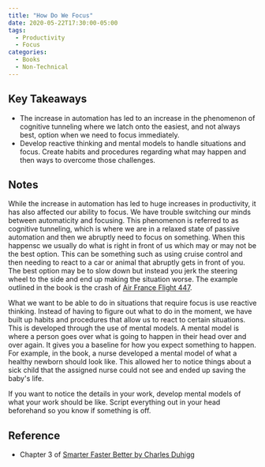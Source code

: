 ```yaml
---
title: "How Do We Focus"
date: 2020-05-22T17:30:00-05:00
tags:
  - Productivity
  - Focus
categories:
  - Books
  - Non-Technical
---
```

## Key Takeaways
  * The increase in automation has led to an increase in the phenomenon of cognitive tunneling where we latch onto the easiest, and not always best, option when we need to focus immediately.
  * Develop reactive thinking and mental models to handle situations and focus. Create habits and procedures regarding what may happen and then ways to overcome those challenges. 

## Notes
While the increase in automation has led to huge increases in productivity, it has also affected our ability to focus. We have trouble switching our minds between automaticity and focusing. This phenomenon is referred to as cognitive tunneling, which is where we are in a relaxed state of passive automation and then we abruptly need to focus on something. When this happensc we usually do what is right in front of us which may or may not be the best option. This can be something such as using cruise control and then needing to react to a car or animal that abruptly gets in front of you. The best option may be to slow down but instead you jerk the steering wheel to the side and end up making the situation worse. The example outlined in the book is the crash of [Air France Flight 447](https://en.wikipedia.org/wiki/Air_France_Flight_447).
  
What we want to be able to do in situations that require focus is use reactive thinking. Instead of having to figure out what to do in the moment, we have built up habits and procedures that allow us to react to certain situations. This is developed through the use of mental models. A mental model is where a person goes over what is going to happen in their head over and over again. It gives you a baseline for how you expect something to happen. For example, in the book, a nurse developed a mental model of what a healthy newborn should look like. This allowed her to notice things about a sick child that the assigned nurse could not see and ended up saving the baby's life. 
  
If you want to notice the details in your work, develop mental models of what your work should be like. Script everything out in your head beforehand so you know if something is off.

## Reference
  * Chapter 3 of [Smarter Faster Better by Charles Duhigg](https://www.goodreads.com/book/show/25733966-smarter-faster-better)
